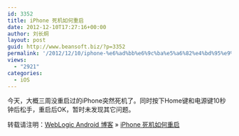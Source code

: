 ```yaml
---
id: 3352
title: iPhone 死机如何重启
date: 2012-12-10T17:27:16+00:00
author: 刘长炯
layout: post
guid: http://www.beansoft.biz/?p=3352
permalink: '/2012/12/10/iphone-%e6%ad%bb%e6%9c%ba%e5%a6%82%e4%bd%95%e9%87%8d%e5%90%af/'
views:
  - "2921"
categories:
  - iOS
---
```

今天，大概三周没重启过的iPhone突然死机了。同时按下Home键和电源键10秒钟后松手，重启后OK，暂时未发现其它问题。

转载请注明：[WebLogic Android 博客](http://www.beansoft.biz) &raquo; [iPhone 死机如何重启](http://www.beansoft.biz/2012/12/10/iphone-%e6%ad%bb%e6%9c%ba%e5%a6%82%e4%bd%95%e9%87%8d%e5%90%af/)